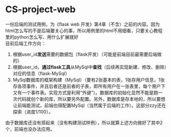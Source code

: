 # CS-project-web
一份后端的测试用例，为《flask web 开发》第4章（不含）之前的内容。因为html怎么写的不是后端要关心的事，所以用例里的html不用细看，只要关心教程里的python怎么写、用什么扩展就好  <br>
目前后端工作方向：<br> 
1. 根据user_id**发送**需要的数据包（flask开发）（可能是前端目前最需要后端做的） <br>
2. 根据user_id，**通过flask工具**从MySql中**查找**（后续再实现新建、修改、删除）对应的信息（flask-MySql） <br>
3. MySql数据库的框架构建（MySql）（要有2张基本的表，1张存用户信息，1张存各项事件，并且后者还是前者的子表，即所有用户在一张表里，每个用户下又有一个事件表。实现方式是利用“外键”）。数据库的初始化显然不能是跑一次代码就创个新的库，所以要另外配置。另外，数据库是存本地的，所以要想让前端能测试，前端也得配置MySql（当然属于后端的工作）。这部分zzy还在探索（进度1/100）。 <br>

由于数据库还没有搭起来（没有构建测试样例），所以就算上述方向做好了其中2个，前端也没办法应用。
